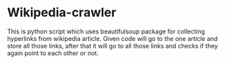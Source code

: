 # Wikipedia-crawler
This is python script which uses beautifulsoup package for collecting hyperlinks from wikipedia article.
Given code will go to the one article and store all those links, after that it will go to all those links and checks if they again point to each other or not.
